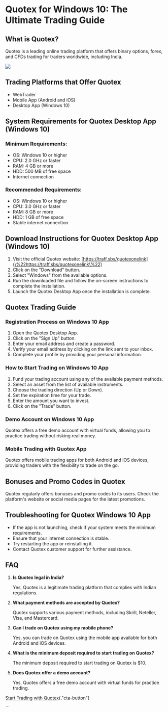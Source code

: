 # Quotex for Windows 10: The Ultimate Trading Guide

## What is Quotex?

Quotex is a leading online trading platform that offers binary options,
forex, and CFDs trading for traders worldwide, including India.

[![](https://static.quotex.io/files/10_en/300_250.jpg)](https://traff.sbs/brokerqxlid)

## Trading Platforms that Offer Quotex

-   WebTrader
-   Mobile App (Android and iOS)
-   Desktop App (Windows 10)

## System Requirements for Quotex Desktop App (Windows 10)

### Minimum Requirements:

-   OS: Windows 10 or higher
-   CPU: 2.0 GHz or faster
-   RAM: 4 GB or more
-   HDD: 500 MB of free space
-   Internet connection

### Recommended Requirements:

-   OS: Windows 10 or higher
-   CPU: 3.0 GHz or faster
-   RAM: 8 GB or more
-   HDD: 1 GB of free space
-   Stable internet connection

## Download Instructions for Quotex Desktop App (Windows 10)

1.  Visit the official Quotex website:
    [https://traff.sbs/quotexonelink](\%22https://traff.sbs/quotexonelink\%22)
2.  Click on the "Download" button.
3.  Select "Windows" from the available options.
4.  Run the downloaded file and follow the on-screen instructions to
    complete the installation.
5.  Launch the Quotex Desktop App once the installation is complete.

## Quotex Trading Guide

### Registration Process on Windows 10 App

1.  Open the Quotex Desktop App.
2.  Click on the "Sign Up" button.
3.  Enter your email address and create a password.
4.  Verify your email address by clicking on the link sent to your
    inbox.
5.  Complete your profile by providing your personal information.

### How to Start Trading on Windows 10 App

1.  Fund your trading account using any of the available payment
    methods.
2.  Select an asset from the list of available instruments.
3.  Choose the trading direction (Up or Down).
4.  Set the expiration time for your trade.
5.  Enter the amount you want to invest.
6.  Click on the "Trade" button.

### Demo Account on Windows 10 App

Quotex offers a free demo account with virtual funds, allowing you to
practice trading without risking real money.

### Mobile Trading with Quotex App

Quotex offers mobile trading apps for both Android and iOS devices,
providing traders with the flexibility to trade on the go.

## Bonuses and Promo Codes in Quotex

Quotex regularly offers bonuses and promo codes to its users. Check the
platform\'s website or social media pages for the latest promotions.

## Troubleshooting for Quotex Windows 10 App

-   If the app is not launching, check if your system meets the minimum
    requirements.
-   Ensure that your internet connection is stable.
-   Try restarting the app or reinstalling it.
-   Contact Quotex customer support for further assistance.

## FAQ

1.  **Is Quotex legal in India?**

    Yes, Quotex is a legitimate trading platform that complies with
    Indian regulations.

2.  **What payment methods are accepted by Quotex?**

    Quotex supports various payment methods, including Skrill, Neteller,
    Visa, and Mastercard.

3.  **Can I trade on Quotex using my mobile phone?**

    Yes, you can trade on Quotex using the mobile app available for both
    Android and iOS devices.

4.  **What is the minimum deposit required to start trading on Quotex?**

    The minimum deposit required to start trading on Quotex is \$10.

5.  **Does Quotex offer a demo account?**

    Yes, Quotex offers a free demo account with virtual funds for
    practice trading.

[Start Trading with
Quotex](\%22https://traff.sbs/quotexonelink\%22){."cta-button"}

\`\`\`

